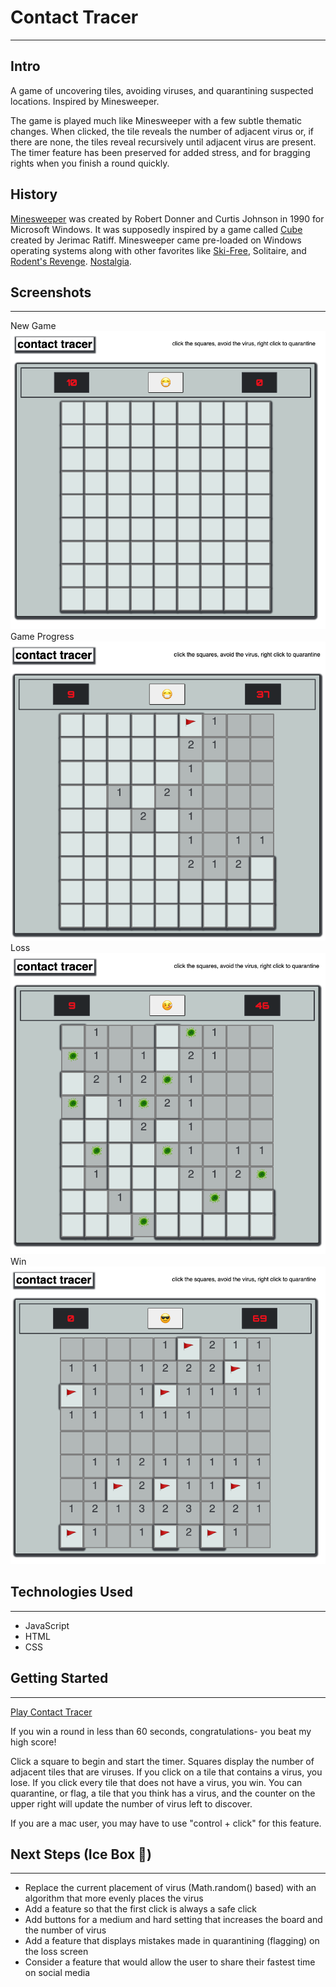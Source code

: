 # Contact Tracer
----
## Intro
A game of uncovering tiles, avoiding viruses, and quarantining suspected locations. Inspired by Minesweeper.

The game is played much like Minesweeper with a few subtle thematic changes. When clicked, the tile reveals the number of adjacent virus or, if there are none, the tiles reveal recursively until adjacent virus are present. The timer feature has been preserved for added stress, and for bragging rights when you finish a round quickly.

## History
[Minesweeper][1] was created by Robert Donner and Curtis Johnson in 1990 for Microsoft Windows. It was supposedly inspired by a game called [Cube][2] created by Jerimac Ratiff. Minesweeper came pre-loaded on Windows operating systems along with other favorites like [Ski-Free][3], Solitaire, and [Rodent's Revenge][4]. [Nostalgia][5].

## Screenshots
---
New Game
![Wireframes](images/project-screenshots/CTscreenshot1.png)
Game Progress
![Wireframes](images/project-screenshots/CTscreenshot2.png)
Loss
![Wireframes](images/project-screenshots/CTscreenshotLose.png)
Win
![Wireframes](images/project-screenshots/CTscreenshotWin.png)

## Technologies Used
---
- JavaScript
- HTML
- CSS

## Getting Started
-----

[Play Contact Tracer](https://thomstrub.github.io/contact-tracer/)

If you win a round in less than 60 seconds, congratulations- you beat my high score!

Click a square to begin and start the timer. Squares display the number of adjacent tiles that are viruses. If you click on a tile that contains a virus, you lose. If you click every tile that does not have a virus, you win. You can quarantine, or flag, a tile that you think has a virus, and the counter on the upper right will update the number of virus left to discover.

If you are a mac user, you may have to use "control + click" for this feature.

## Next Steps (Ice Box 🥶)
---

- Replace the current placement of virus (Math.random() based) with an algorithm that more evenly places the virus
- Add a feature so that the first click is always a safe click
- Add buttons for a medium and hard setting that increases the board and the number of virus
- Add a feature that displays mistakes made in quarantining (flagging) on the loss screen
- Consider a feature that would allow the user to share their fastest time on social media

[1]: http://www.minesweeperonline.net/history.php
[2]: https://www.atariarchives.org/basicgames/showpage.php?page=53
[3]: https://classicreload.com/win3x-skifree.html
[4]: https://seoraseodl.netlify.app/rodents-revenge-for-mac-free-download.html
[5]: https://en.wikipedia.org/wiki/After_Dark_(software)